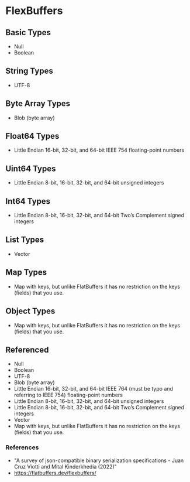 # FlexBuffers

## Basic Types

* Null
* Boolean

## String Types

* UTF-8

## Byte Array Types

* Blob (byte array)

## Float64 Types

* Little Endian 16-bit, 32-bit, and 64-bit IEEE 754 floating-point numbers

## Uint64 Types

* Little Endian 8-bit, 16-bit, 32-bit, and 64-bit unsigned integers

## Int64 Types

* Little Endian 8-bit, 16-bit, 32-bit, and 64-bit Two’s Complement signed integers

## List Types

* Vector

## Map Types

* Map with keys, but unlike FlatBuffers it has no restriction on the keys (fields) that you use.

## Object Types

* Map with keys, but unlike FlatBuffers it has no restriction on the keys (fields) that you use.

## Referenced

* Null
* Boolean
* UTF-8
* Blob (byte array)
* Little Endian 16-bit, 32-bit, and 64-bit IEEE 764 (must be typo and referring to IEEE 754) floating-point numbers
* Little Endian 8-bit, 16-bit, 32-bit, and 64-bit unsigned integers
* Little Endian 8-bit, 16-bit, 32-bit, and 64-bit Two’s Complement signed integers
* Vector
* Map with keys, but unlike FlatBuffers it has no restriction on the keys (fields) that you use.

### References

* "A survey of json-compatible binary serialization specifications - Juan Cruz Viotti and Mital Kinderkhedia (2022)"
* https://flatbuffers.dev/flexbuffers/ 